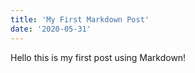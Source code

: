 ```yaml
---
title: 'My First Markdown Post'
date: '2020-05-31'
---
```


Hello this is my first post using Markdown!
